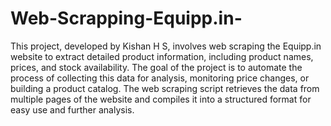 # Web-Scrapping-Equipp.in-
This project, developed by Kishan H S, involves web scraping the Equipp.in website to extract detailed product information, including product names, prices, and stock availability. The goal of the project is to automate the process of collecting this data for analysis, monitoring price changes, or building a product catalog. The web scraping script retrieves the data from multiple pages of the website and compiles it into a structured format for easy use and further analysis.
